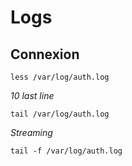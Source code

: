 # Logs

## Connexion

```
less /var/log/auth.log
```
*10 last line*
```
tail /var/log/auth.log
```
*Streaming*
```
tail -f /var/log/auth.log
```
